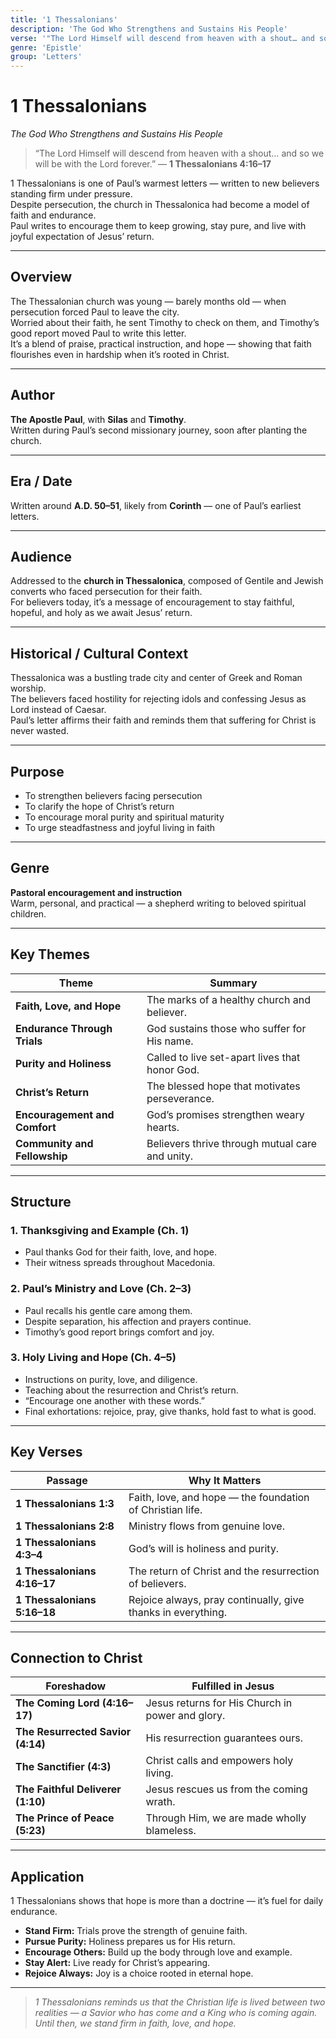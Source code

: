 ```yaml
---
title: '1 Thessalonians'
description: 'The God Who Strengthens and Sustains His People'
verse: '"The Lord Himself will descend from heaven with a shout… and so we will be with the Lord forever." — 1 Thessalonians 4:16–17'
genre: 'Epistle'
group: 'Letters'
---
```


# 1 Thessalonians  
*The God Who Strengthens and Sustains His People*

> “The Lord Himself will descend from heaven with a shout… and so we will be with the Lord forever.” — **1 Thessalonians 4:16–17**

1 Thessalonians is one of Paul’s warmest letters — written to new believers standing firm under pressure.  
Despite persecution, the church in Thessalonica had become a model of faith and endurance.  
Paul writes to encourage them to keep growing, stay pure, and live with joyful expectation of Jesus’ return.

---

## Overview  
The Thessalonian church was young — barely months old — when persecution forced Paul to leave the city.  
Worried about their faith, he sent Timothy to check on them, and Timothy’s good report moved Paul to write this letter.  
It’s a blend of praise, practical instruction, and hope — showing that faith flourishes even in hardship when it’s rooted in Christ.

---

## Author  
**The Apostle Paul**, with **Silas** and **Timothy**.  
Written during Paul’s second missionary journey, soon after planting the church.

---

## Era / Date  
Written around **A.D. 50–51**, likely from **Corinth** — one of Paul’s earliest letters.

---

## Audience  
Addressed to the **church in Thessalonica**, composed of Gentile and Jewish converts who faced persecution for their faith.  
For believers today, it’s a message of encouragement to stay faithful, hopeful, and holy as we await Jesus’ return.

---

## Historical / Cultural Context  
Thessalonica was a bustling trade city and center of Greek and Roman worship.  
The believers faced hostility for rejecting idols and confessing Jesus as Lord instead of Caesar.  
Paul’s letter affirms their faith and reminds them that suffering for Christ is never wasted.

---

## Purpose  
- To strengthen believers facing persecution  
- To clarify the hope of Christ’s return  
- To encourage moral purity and spiritual maturity  
- To urge steadfastness and joyful living in faith  

---

## Genre  
**Pastoral encouragement and instruction**  
Warm, personal, and practical — a shepherd writing to beloved spiritual children.

---

## Key Themes  

| Theme | Summary |
|-------|----------|
| **Faith, Love, and Hope** | The marks of a healthy church and believer. |
| **Endurance Through Trials** | God sustains those who suffer for His name. |
| **Purity and Holiness** | Called to live set-apart lives that honor God. |
| **Christ’s Return** | The blessed hope that motivates perseverance. |
| **Encouragement and Comfort** | God’s promises strengthen weary hearts. |
| **Community and Fellowship** | Believers thrive through mutual care and unity. |

---

## Structure  

### 1. Thanksgiving and Example (Ch. 1)
- Paul thanks God for their faith, love, and hope.  
- Their witness spreads throughout Macedonia.  

### 2. Paul’s Ministry and Love (Ch. 2–3)
- Paul recalls his gentle care among them.  
- Despite separation, his affection and prayers continue.  
- Timothy’s good report brings comfort and joy.  

### 3. Holy Living and Hope (Ch. 4–5)
- Instructions on purity, love, and diligence.  
- Teaching about the resurrection and Christ’s return.  
- “Encourage one another with these words.”  
- Final exhortations: rejoice, pray, give thanks, hold fast to what is good.  

---

## Key Verses  

| Passage | Why It Matters |
|----------|----------------|
| **1 Thessalonians 1:3** | Faith, love, and hope — the foundation of Christian life. |
| **1 Thessalonians 2:8** | Ministry flows from genuine love. |
| **1 Thessalonians 4:3–4** | God’s will is holiness and purity. |
| **1 Thessalonians 4:16–17** | The return of Christ and the resurrection of believers. |
| **1 Thessalonians 5:16–18** | Rejoice always, pray continually, give thanks in everything. |

---

## Connection to Christ  

| Foreshadow | Fulfilled in Jesus |
|-------------|--------------------|
| **The Coming Lord (4:16–17)** | Jesus returns for His Church in power and glory. |
| **The Resurrected Savior (4:14)** | His resurrection guarantees ours. |
| **The Sanctifier (4:3)** | Christ calls and empowers holy living. |
| **The Faithful Deliverer (1:10)** | Jesus rescues us from the coming wrath. |
| **The Prince of Peace (5:23)** | Through Him, we are made wholly blameless. |

---

## Application  
1 Thessalonians shows that hope is more than a doctrine — it’s fuel for daily endurance.  
- **Stand Firm:** Trials prove the strength of genuine faith.  
- **Pursue Purity:** Holiness prepares us for His return.  
- **Encourage Others:** Build up the body through love and example.  
- **Stay Alert:** Live ready for Christ’s appearing.  
- **Rejoice Always:** Joy is a choice rooted in eternal hope.  

---

> *1 Thessalonians reminds us that the Christian life is lived between two realities — a Savior who has come and a King who is coming again. Until then, we stand firm in faith, love, and hope.*

